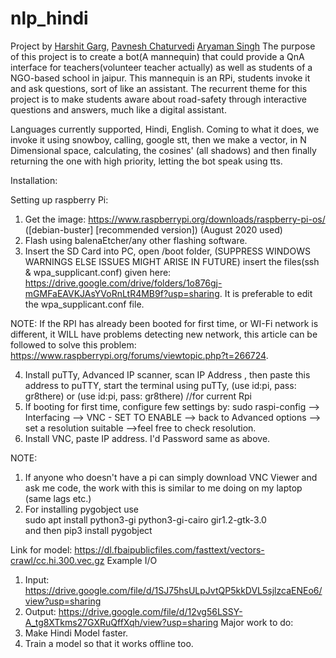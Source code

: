 # nlp_hindi
Project by [Harshit Garg](https://www.linkedin.com/in/harshitgrg/), [Pavnesh Chaturvedi](https://github.com/pc-beast) [Aryaman Singh](https://github.com/aryamanprince)
The purpose of this project is to create a bot(A mannequin) that could provide a QnA interface for teachers(volunteer teacher actually) as well as students of a NGO-based school in jaipur. This mannequin is an RPi, students invoke it and ask questions, sort of like an assistant.
The recurrent theme for this project is to make students aware about road-safety through interactive questions and answers, much like a digital assistant.

Languages currently supported, Hindi, English. 
Coming to what it does, we invoke it using snowboy, calling, google stt, then we make a vector, in N Dimensional space, calculating, the cosines' (all shadows) and then finally returning the one with high priority, letting the bot speak using tts.

Installation:

Setting up raspberry Pi:
1. Get the image:
https://www.raspberrypi.org/downloads/raspberry-pi-os/ ([debian-buster] [recommended version])
  (August 2020 used)
2. Flash using balenaEtcher/any other flashing software.
3. Insert the SD Card into PC, open /boot folder, (SUPPRESS WINDOWS WARNINGS ELSE ISSUES MIGHT ARISE IN FUTURE) insert the files(ssh & wpa_supplicant.conf)  given here: https://drive.google.com/drive/folders/1o876gj-mGMFaEAVKJAsYVoRnLtR4MB9f?usp=sharing. It is preferable to edit the wpa_supplicant.conf file.

NOTE:
  If the RPI has already been booted for first time, or WI-Fi network is different, it WILL have problems detecting new network, this article can be followed to solve this problem:
  https://www.raspberrypi.org/forums/viewtopic.php?t=266724.

4. Install puTTy, Advanced IP scanner, scan IP Address , then paste this address to puTTY, start the terminal using puTTy, (use id:pi, pass: gr8there) or (use id:pi, pass: gr8there) //for current Rpi 
5. If booting for first time, configure few settings by:
sudo raspi-config  --> Interfacing --> VNC - SET TO ENABLE --> back to Advanced options --> set a resolution suitable -->feel free to check resolution. 
6. Install VNC, paste IP address. I'd Password same as above.

NOTE:
1. If anyone who doesn't have a pi can simply download VNC Viewer and ask me code, the work with this is similar to me doing on my laptop (same lags etc.)
2. For installing pygobject use \
 sudo apt install python3-gi python3-gi-cairo gir1.2-gtk-3.0 \
 and then pip3 install pygobject


Link for model: https://dl.fbaipublicfiles.com/fasttext/vectors-crawl/cc.hi.300.vec.gz
Example I/O
1. Input: https://drive.google.com/file/d/1SJ75hsULpJvtQP5kkDVL5sjlzcaENEo6/view?usp=sharing
2. Output: https://drive.google.com/file/d/12vg56LSSY-A_tg8XTkms27GXRuQffXqh/view?usp=sharing
Major work to do:
1. Make Hindi Model faster.
2. Train a model so that it works offline too.
